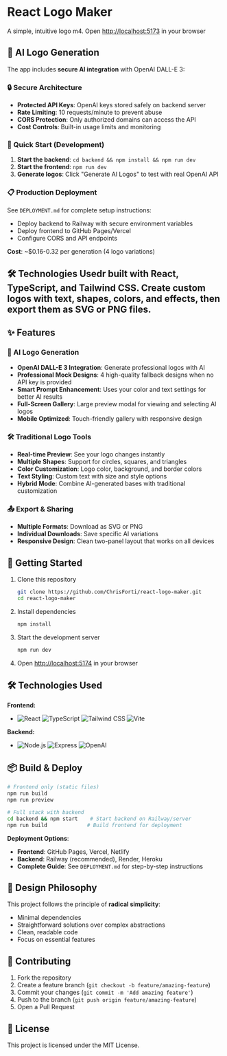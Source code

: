 # React Logo Maker

A simple, intuitive logo m4. Open [http://localhost:5173](http://localhost:5173) in your browser

## 🤖 AI Logo Generation

The app includes **secure AI integration** with OpenAI DALL-E 3:

### 🔒 Secure Architecture

- **Protected API Keys**: OpenAI keys stored safely on backend server
- **Rate Limiting**: 10 requests/minute to prevent abuse
- **CORS Protection**: Only authorized domains can access the API
- **Cost Controls**: Built-in usage limits and monitoring

### 🚀 Quick Start (Development)

1. **Start the backend**: `cd backend && npm install && npm run dev`
2. **Start the frontend**: `npm run dev`
3. **Generate logos**: Click "Generate AI Logos" to test with real OpenAI API

### 📋 Production Deployment

See `DEPLOYMENT.md` for complete setup instructions:

- Deploy backend to Railway with secure environment variables
- Deploy frontend to GitHub Pages/Vercel
- Configure CORS and API endpoints

**Cost**: ~$0.16-0.32 per generation (4 logo variations)

## 🛠️ Technologies Usedr built with React, TypeScript, and Tailwind CSS. Create custom logos with text, shapes, colors, and effects, then export them as SVG or PNG files.

## ✨ Features

### 🎨 AI Logo Generation

- **OpenAI DALL-E 3 Integration**: Generate professional logos with AI
- **Professional Mock Designs**: 4 high-quality fallback designs when no API key is provided
- **Smart Prompt Enhancement**: Uses your color and text settings for better AI results
- **Full-Screen Gallery**: Large preview modal for viewing and selecting AI logos
- **Mobile Optimized**: Touch-friendly gallery with responsive design

### 🛠️ Traditional Logo Tools

- **Real-time Preview**: See your logo changes instantly
- **Multiple Shapes**: Support for circles, squares, and triangles
- **Color Customization**: Logo color, background, and border colors
- **Text Styling**: Custom text with size and style options
- **Hybrid Mode**: Combine AI-generated bases with traditional customization

### 📤 Export & Sharing

- **Multiple Formats**: Download as SVG or PNG
- **Individual Downloads**: Save specific AI variations
- **Responsive Design**: Clean two-panel layout that works on all devices

## 🚀 Getting Started

1. Clone this repository

   ```bash
   git clone https://github.com/ChrisForti/react-logo-maker.git
   cd react-logo-maker
   ```

2. Install dependencies

   ```bash
   npm install
   ```

3. Start the development server

   ```bash
   npm run dev
   ```

4. Open [http://localhost:5174](http://localhost:5174) in your browser

## 🛠️ Technologies Used

**Frontend:**

- ![React](https://img.shields.io/badge/React-18-blue) ![TypeScript](https://img.shields.io/badge/TypeScript-5.6-blue) ![Tailwind CSS](https://img.shields.io/badge/Tailwind-3.4-green) ![Vite](https://img.shields.io/badge/Vite-6.0-purple)

**Backend:**

- ![Node.js](https://img.shields.io/badge/Node.js-18+-green) ![Express](https://img.shields.io/badge/Express-4.18-black) ![OpenAI](https://img.shields.io/badge/OpenAI-DALL--E--3-orange)

## 📦 Build & Deploy

```bash
# Frontend only (static files)
npm run build
npm run preview

# Full stack with backend
cd backend && npm start    # Start backend on Railway/server
npm run build             # Build frontend for deployment
```

**Deployment Options**:

- **Frontend**: GitHub Pages, Vercel, Netlify
- **Backend**: Railway (recommended), Render, Heroku
- **Complete Guide**: See `DEPLOYMENT.md` for step-by-step instructions

## 🎯 Design Philosophy

This project follows the principle of **radical simplicity**:

- Minimal dependencies
- Straightforward solutions over complex abstractions
- Clean, readable code
- Focus on essential features

## 🤝 Contributing

1. Fork the repository
2. Create a feature branch (`git checkout -b feature/amazing-feature`)
3. Commit your changes (`git commit -m 'Add amazing feature'`)
4. Push to the branch (`git push origin feature/amazing-feature`)
5. Open a Pull Request

## 📄 License

This project is licensed under the MIT License.
